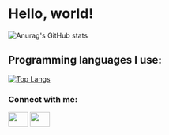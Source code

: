 # Hello, world!
![Anurag's GitHub stats](https://github-readme-stats.vercel.app/api?username=StepanKupryashin&theme=material-palenight&show_icons=true)
## Programming languages ​​I use:
[![Top Langs](https://github-readme-stats.vercel.app/api/top-langs/?username=StepanKupryashin&theme=material-palenight)](https://github.com/anuraghazra/github-readme-stats)

<h3 align="left">Connect with me:</h3>
<p align="left">
<a href="vk.com/banderak" target="blank"><img align="center" src="https://cdn.jsdelivr.net/npm/simple-icons@3.0.1/icons/vk.svg" alt="" height="30" width="40" /></a>
<a href="t.me/banderak" target="blank"><img align="center" src="https://cdn.jsdelivr.net/npm/simple-icons@3.0.1/icons/telegram.svg" alt="" height="30" width="40" /></a>

</p>
